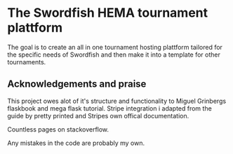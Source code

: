 # The Swordfish HEMA tournament plattform

The goal is to create an all in one tournament hosting plattform tailored for the specific needs of Swordfish and then make it into a template for other tournaments.

## Acknowledgements and praise

This project owes alot of it's structure and functionality to Miguel Grinbergs flaskbook and mega flask tutorial. 
Stripe integration i adapted from the guide by pretty printed and Stripes own offical documentation. 

Countless pages on stackoverflow.

Any mistakes in the code are probably my own. 